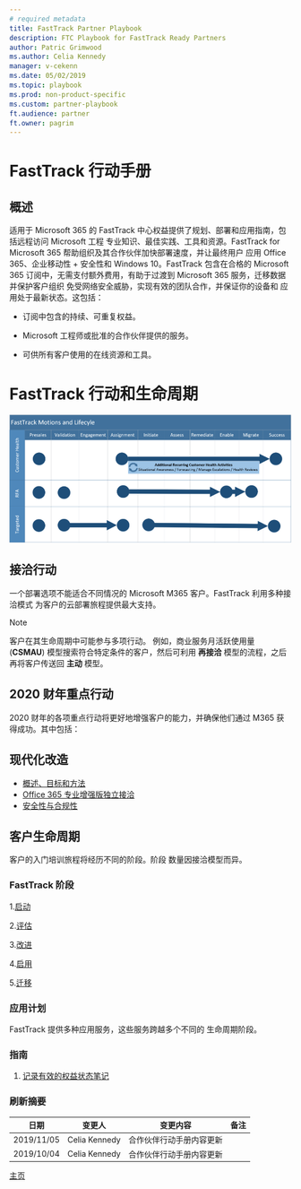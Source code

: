 ```yaml
---
# required metadata
title: FastTrack Partner Playbook
description: FTC Playbook for FastTrack Ready Partners
author: Patric Grimwood
ms.author: Celia Kennedy
manager: v-cekenn
ms.date: 05/02/2019
ms.topic: playbook
ms.prod: non-product-specific
ms.custom: partner-playbook
ft.audience: partner
ft.owner: pagrim
---
```


# FastTrack 行动手册

## 概述

适用于 Microsoft 365 的 FastTrack 中心权益提供了规划、部署和应用指南，包括远程访问 Microsoft 工程 专业知识、最佳实践、工具和资源。FastTrack for Microsoft 365 帮助组织及其合作伙伴加快部署速度，并让最终用户 应用 Office 365、企业移动性 + 安全性和 Windows 10。FastTrack 包含在合格的 Microsoft 365 订阅中，无需支付额外费用，有助于过渡到 Microsoft 365 服务，迁移数据并保护客户组织 免受网络安全威胁，实现有效的团队合作，并保证你的设备和 应用处于最新状态。这包括：

- 订阅中包含的持续、可重复权益。

- Microsoft 工程师或批准的合作伙伴提供的服务。

- 可供所有客户使用的在线资源和工具。

# FastTrack 行动和生命周期

[![FastTrack 行动和生命周期- 摘要](media/fasttrack-motions-lifecycle-summary-partners.png)](media/fasttrack-motions-lifecycle-summary-partners-sc.png)

## 接洽行动

一个部署选项不能适合不同情况的 Microsoft M365
客户。FastTrack 利用多种接洽模式
为客户的云部署旅程提供最大支持。

> [!NOTE]
> 客户在其生命周期中可能参与多项行动。
> 例如，商业服务月活跃使用量 (**CSMAU**) 模型搜索符合特定条件的客户，然后可利用 **再接洽** 模型的流程，之后再将客户传送回 **主动** 模型。

## 2020 财年重点行动

2020 财年的各项重点行动将更好地增强客户的能力，并确保他们通过 M365 获得成功。其中包括：

## 现代化改造

- [概述、目标和方法](approach-get-modern-sc.md)
- [Office 365 专业增强版独立接洽](approach-opp-365-standalone-sc.md)
- [安全性与合规性](approach-security-compliance-sc.md)

## 客户生命周期

客户的入门培训旅程将经历不同的阶段。阶段 数量因接洽模型而异。

### FastTrack 阶段

1.[启动](phase-initiate-sc.md)

2.[评估](phase-assess-sc.md)

3.[改进](phase-remediate-sc.md)

4.[启用](phase-enable-sc.md)

5.[迁移](phase-migrate-sc.md)

### 应用计划

FastTrack 提供多种应用服务，这些服务跨越多个不同的 生命周期阶段。

### 指南

1. [记录有效的权益状态笔记](status-guidance-entitlement-status-notes-partner-sc.md)


### 刷新摘要

|日期|变更人|变更内容|备注|
|---------|---------------|----------------------------|-------------|
|2019/11/05| Celia Kennedy| 合作伙伴行动手册内容更新| |
|2019/10/04| Celia Kennedy| 合作伙伴行动手册内容更新| |

[主页](http://partner-docs.microsoft.com)
